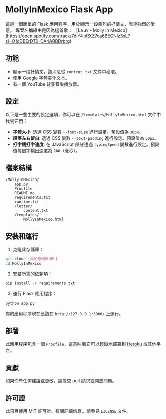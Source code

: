 # MollyInMexico Flask App

這是一個簡單的 Flask 應用程序，用於顯示一段熱烈的抒情文，表達強烈的愛意。
專案名稱緣由是因為這首歌： ［Lauv - Molly In Mexico］(https://open.spotify.com/track/7diY4bRXZ7ca6BEGNlz3xL?si=O1oDBErDT0-DA4ABBDrbrg)

## 功能

- 顯示一段抒情文，該消息從 `content.txt` 文件中獲取。
- 使用 Google 字體美化文本。
- 有一個 YouTube 背景音樂播放器。

## 設定

以下是一些主要的設定選項，你可以在 `/templates/MollyInMexico.html` 文件中找到它們：

- **字體大小**: 透過 CSS 變數 `--font-size` 進行設定。預設值為 `30px`。
- **段落左右留白**: 透過 CSS 變數 `--text-padding` 進行設定。預設值為 `30px`。
- **打字機打字速度**: 在 JavaScript 部分透過 `typingSpeed` 變數進行設定。預設值每個字輸出速度為 `200`（毫秒）。

## 檔案結構

```
/MollyInMexico/
    app.py
    Procfile
    README.md
    requirements.txt
    runtime.txt
    /letter/
        content.txt
    /templates/
        MollyInMexico.html
```

## 安裝和運行

1. 克隆此存儲庫：

```bash
git clone [你的存儲庫URL]
cd MollyInMexico
```

2. 安裝所需的依賴項：

```bash
pip install -r requirements.txt
```

3. 運行 Flask 應用程序：

```bash
python app.py
```

你的應用程序現在應該在 `http://127.0.0.1:5000/` 上運行。

## 部署

此應用程序包含一個 `Procfile`，這意味著它可以輕鬆地部署到 [Heroku](https://www.heroku.com/) 或其他平台。

## 貢獻

如果你有任何建議或更改，請提交 pull 請求或開放問題。

## 許可證

此項目使用 MIT 許可證。有關詳細信息，請參見 `LICENSE` 文件。
